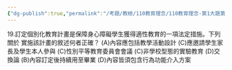 ```yaml
---
{"dg-publish":true,"permalink":"/考題/教檢/110教育理念/110教育理念-第1大題第19題/","tags":["考題","題目","未完"]}
---
```


19.訂定個別化教育計畫是保障身心障礙學生獲得適性教育的一項法定措施。下列關於 實施該計畫的敘述何者正確？ 
(A)內容應包括教學活動設計 
(C)應邀請學生家長及學生本人參與 
(C)性別平等教育委員會會議 
(C)非學校型態的實驗教育 
(D)交換論 
(B)內容訂定後持續用至畢業 
(D)內容皆須包含行為功能介入方案 
